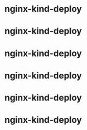 # nginx-kind-deploy
# nginx-kind-deploy
# nginx-kind-deploy
# nginx-kind-deploy
# nginx-kind-deploy
# nginx-kind-deploy
